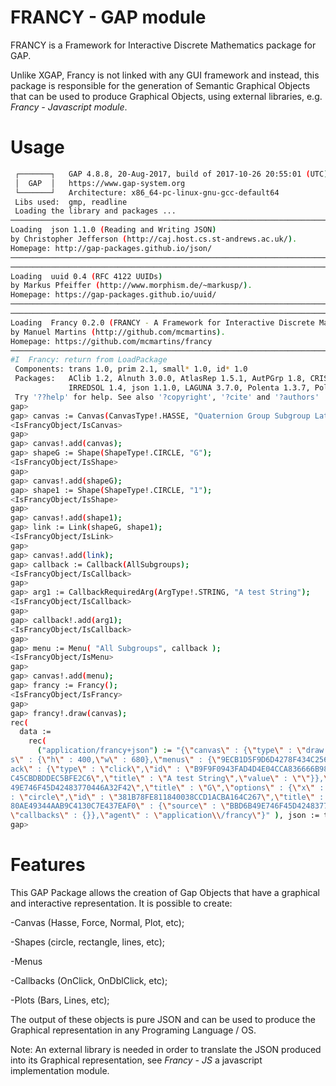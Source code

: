 # FRANCY - GAP module

FRANCY is a Framework for Interactive Discrete Mathematics package for GAP.

Unlike XGAP, Francy is not linked with any GUI framework and instead, this package is responsible for the generation 
of Semantic Graphical Objects that can be used to produce Graphical Objects, using external libraries, e.g. _Francy - Javascript module_.

# Usage

```bash
 ┌───────┐   GAP 4.8.8, 20-Aug-2017, build of 2017-10-26 20:55:01 (UTC)
 │  GAP  │   https://www.gap-system.org
 └───────┘   Architecture: x86_64-pc-linux-gnu-gcc-default64
 Libs used:  gmp, readline
 Loading the library and packages ...
──────────────────────────────────────────────────────────────────────────────────────────────────────────────────────────────────────────────────────────────────────────────────────
Loading  json 1.1.0 (Reading and Writing JSON)
by Christopher Jefferson (http://caj.host.cs.st-andrews.ac.uk/).
Homepage: http://gap-packages.github.io/json/
──────────────────────────────────────────────────────────────────────────────────────────────────────────────────────────────────────────────────────────────────────────────────────
──────────────────────────────────────────────────────────────────────────────────────────────────────────────────────────────────────────────────────────────────────────────────────
Loading  uuid 0.4 (RFC 4122 UUIDs)
by Markus Pfeiffer (http://www.morphism.de/~markusp/).
Homepage: https://gap-packages.github.io/uuid/
──────────────────────────────────────────────────────────────────────────────────────────────────────────────────────────────────────────────────────────────────────────────────────
──────────────────────────────────────────────────────────────────────────────────────────────────────────────────────────────────────────────────────────────────────────────────────
Loading  Francy 0.2.0 (FRANCY - A Framework for Interactive Discrete Mathematics)
by Manuel Martins (http://github.com/mcmartins).
Homepage: https://github.com/mcmartins/francy
──────────────────────────────────────────────────────────────────────────────────────────────────────────────────────────────────────────────────────────────────────────────────────
#I  Francy: return from LoadPackage
 Components: trans 1.0, prim 2.1, small* 1.0, id* 1.0
 Packages:   AClib 1.2, Alnuth 3.0.0, AtlasRep 1.5.1, AutPGrp 1.8, CRISP 1.4.4, Cryst 4.1.12, CrystCat 1.1.6, CTblLib 1.2.2, FactInt 1.5.4, FGA 1.3.1, Francy 0.2.0, GAPDoc 1.6, 
             IRREDSOL 1.4, json 1.1.0, LAGUNA 3.7.0, Polenta 1.3.7, Polycyclic 2.11, RadiRoot 2.7, ResClasses 4.6.0, Sophus 1.23, SpinSym 1.5, TomLib 1.2.6, Utils 0.46, uuid 0.4
 Try '??help' for help. See also '?copyright', '?cite' and '?authors'
gap>
gap> canvas := Canvas(CanvasType!.HASSE, "Quaternion Group Subgroup Lattice");
<IsFrancyObject/IsCanvas>
gap>
gap> canvas!.add(canvas);
gap> shapeG := Shape(ShapeType!.CIRCLE, "G");
<IsFrancyObject/IsShape>
gap>
gap> canvas!.add(shapeG);
gap> shape1 := Shape(ShapeType!.CIRCLE, "1");
<IsFrancyObject/IsShape>
gap>
gap> canvas!.add(shape1);
gap> link := Link(shapeG, shape1);
<IsFrancyObject/IsLink>
gap>
gap> canvas!.add(link);
gap> callback := Callback(AllSubgroups);
<IsFrancyObject/IsCallback>
gap>
gap> arg1 := CallbackRequiredArg(ArgType!.STRING, "A test String");
<IsFrancyObject/IsCallback>
gap>
gap> callback!.add(arg1);
<IsFrancyObject/IsCallback>
gap>
gap> menu := Menu( "All Subgroups", callback );
<IsFrancyObject/IsMenu>
gap>
gap> canvas!.add(menu);
gap> francy := Francy();
<IsFrancyObject/IsFrancy>
gap>
gap> francy!.draw(canvas);
rec( 
  data := 
    rec( 
      ("application/francy+json") := "{\"canvas\" : {\"type\" : \"draw.hasse\",\"id\" : \"C2232D710B7840D7AC0B65170CB76F5A\",\"title\" : \"Quaternion Group Subgroup Lattice\",\"option\
s\" : {\"h\" : 400,\"w\" : 680},\"menus\" : {\"9ECB1D5F9D6D4278F434C256F63CBCD3\" : {\"id\" : \"9ECB1D5F9D6D4278F434C256F63CBCD3\",\"title\" : \"All Subgroups\",\"menus\" : {},\"callb\
ack\" : {\"type\" : \"click\",\"id\" : \"B9F9F0943FAD4D4E04CCA836666B98E8\",\"requiredArgs\" : {\"A7C5F31D44B44DC45CBDBDDEC5BFE2C6\" : {\"type\" : \"string\",\"id\" : \"A7C5F31D44B44D\
C45CBDBDDEC5BFE2C6\",\"title\" : \"A test String\",\"value\" : \"\"}},\"knownArgs\" : []}}},\"nodes\" : {\"BBD6B49E746F45D42483770446A32F42\" : {\"type\" : \"circle\",\"id\" : \"BBD6B\
49E746F45D42483770446A32F42\",\"title\" : \"G\",\"options\" : {\"x\" : 0,\"y\" : 0,\"size\" : 10,\"layer\" : 0,\"highlight\" : true}},\"381B78FE811840038CCD1ACBA164C267\" : {\"type\" \
: \"circle\",\"id\" : \"381B78FE811840038CCD1ACBA164C267\",\"title\" : \"1\",\"options\" : {\"x\" : 0,\"y\" : 0,\"size\" : 10,\"layer\" : 0,\"highlight\" : true}}},\"links\" : {\"92C7\
80AE49344AAB9C4130C7E437EAF0\" : {\"source\" : \"BBD6B49E746F45D42483770446A32F42\",\"id\" : \"92C780AE49344AAB9C4130C7E437EAF0\",\"target\" : \"381B78FE811840038CCD1ACBA164C267\"}},\
\"callbacks\" : {}},\"agent\" : \"application\\/francy\"}" ), json := true, source := "gap" )
gap>
```

# Features
This GAP Package allows the creation of Gap Objects that have a graphical and interactive
representation. It is possible to create:

-Canvas (Hasse, Force, Normal, Plot, etc);

-Shapes (circle, rectangle, lines, etc);

-Menus

-Callbacks (OnClick, OnDblClick, etc);

-Plots (Bars, Lines, etc);

The output of these objects is pure JSON and can be used to produce the Graphical representation 
in any Programing Language / OS.

Note: An external library is needed in order to translate the JSON produced into its Graphical representation, 
see _Francy - JS_ a javascript implementation module.